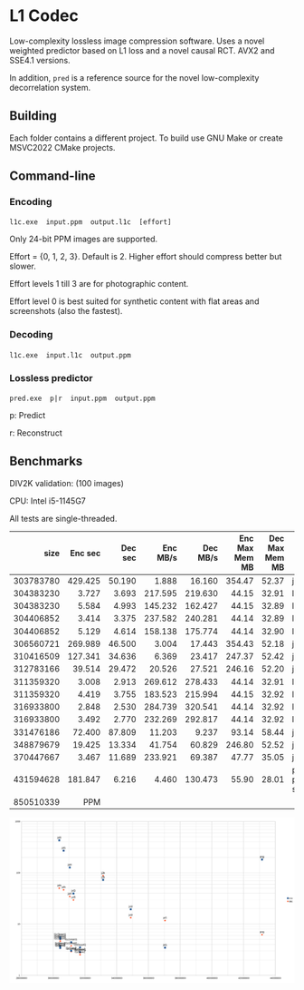 # L1 Codec

Low-complexity lossless image compression software.
Uses a novel weighted predictor based on L1 loss and a novel causal RCT.
AVX2 and SSE4.1 versions.

In addition, `pred` is a reference source for the novel low-complexity decorrelation system.

## Building
Each folder contains a different project.
To build use GNU Make or create MSVC2022 CMake projects.

## Command-line
### Encoding
`l1c.exe  input.ppm  output.l1c  [effort]`

Only 24-bit PPM images are supported.

Effort = {0, 1, 2, 3}. Default is 2. Higher effort should compress better but slower.

Effort levels 1 till 3 are for photographic content.

Effort level 0 is best suited for synthetic content with flat areas and screenshots (also the fastest).

### Decoding
`l1c.exe  input.l1c  output.ppm`

### Lossless predictor
`pred.exe  p|r  input.ppm  output.ppm`

p: Predict

r: Reconstruct

## Benchmarks

DIV2K validation: (100 images)

CPU: Intel i5-1145G7

All tests are single-threaded.

| size      | Enc sec    | Dec sec  | Enc MB/s   | Dec MB/s | Enc Max Mem MB | Dec Max Mem MB | Codec |
|----------:|-----------:|---------:|-----------:|---------:|---------------:|---------------:|-------|
| 303783780 |    429.425 |   50.190 |      1.888 |   16.160 |         354.47 |          52.37 |  jxl6					|
| 304383230 |      3.727 |    3.693 |    217.595 |  219.630 |          44.15 |          32.91 |  l1c3avx2				|
| 304383230 |      5.584 |    4.993 |    145.232 |  162.427 |          44.15 |          32.89 |  l1c3sse41				|
| 304406852 |      3.414 |    3.375 |    237.582 |  240.281 |          44.14 |          32.89 |  l1c2avx2				|
| 304406852 |      5.129 |    4.614 |    158.138 |  175.774 |          44.14 |          32.90 |  l1c2sse41				|
| 306560721 |    269.989 |   46.500 |      3.004 |   17.443 |         354.43 |          52.18 |  jxl5					|
| 310416509 |    127.341 |   34.636 |      6.369 |   23.417 |         247.37 |          52.42 |  jxl4					|
| 312783166 |     39.514 |   29.472 |     20.526 |   27.521 |         246.16 |          52.20 |  jxl3					|
| 311359320 |      3.008 |    2.913 |    269.612 |  278.433 |          44.14 |          32.91 |  l1c1avx2				|
| 311359320 |      4.419 |    3.755 |    183.523 |  215.994 |          44.15 |          32.92 |  l1c1sse41				|
| 316933800 |      2.848 |    2.530 |    284.739 |  320.541 |          44.14 |          32.92 |  l1c0avx2				|
| 316933800 |      3.492 |    2.770 |    232.269 |  292.817 |          44.14 |          32.92 |  l1c0sse41				|
| 331476186 |     72.400 |   87.809 |     11.203 |    9.237 |          93.14 |          58.44 |  j2k					|
| 348879679 |     19.425 |   13.334 |     41.754 |   60.829 |         246.80 |          52.52 |  jxl2					|
| 370447667 |      3.467 |   11.689 |    233.921 |   69.387 |          47.77 |          35.05 |  jxl1					|
| 431594628 |    181.847 |    6.216 |      4.460 |  130.473 |          55.90 |          28.01 |  png (fPNG + pingo + stb_image.h)	|
| 850510339 | PPM |

<img src="20250604-2-DIV2K.svg">
